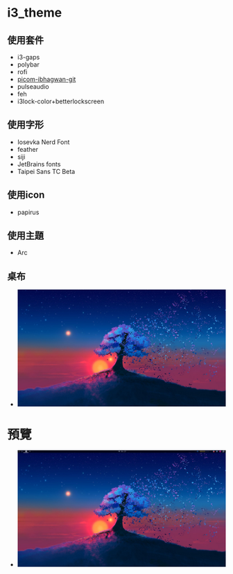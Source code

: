 # i3_theme

## 使用套件
* i3-gaps
* polybar
* rofi
* [picom-ibhagwan-git](https://github.com/ibhagwan/picom)
* pulseaudio
* feh
* i3lock-color+betterlockscreen

## 使用字形
* Iosevka Nerd Font
* feather
* siji
* JetBrains fonts
* Taipei Sans TC Beta

## 使用icon
* papirus

## 使用主題
* Arc

## 桌布
* ![](Image/Wallpaper.jpg)


# 預覽
* ![](image.png)
